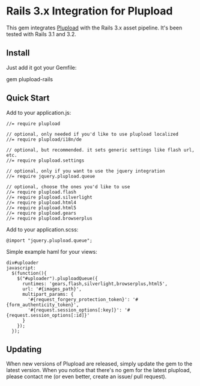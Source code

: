 Rails 3.x Integration for Plupload
==

This gem integrates [Plupload](http://www.plupload.com/) with the Rails 3.x asset pipeline. It's been tested with Rails 3.1 and 3.2.


Install
--

Just add it got your Gemfile:

  gem plupload-rails


Quick Start
--

Add to your application.js:

    //= require plupload
    
    // optional, only needed if you'd like to use plupload localized
    //= require plupload/i18n/de

    // optional, but recommended. it sets generic settings like flash url, etc.
    //= require plupload.settings     

    // optional, only if you want to use the jquery integration
    //= require jquery.plupload.queue 
    
    // optional, choose the ones you'd like to use
    //= require plupload.flash        
    //= require plupload.silverlight  
    //= require plupload.html4        
    //= require plupload.html5        
    //= require plupload.gears        
    //= require plupload.browserplus


Add to your application.scss:

    @import "jquery.plupload.queue";


Simple example haml for your views:

    div#uploader
    javascript:
      $(function(){
        $("#uploader").pluploadQueue({
          runtimes: 'gears,flash,silverlight,browserplus,html5',
          url: '#{images_path}',
          multipart_params: {
            '#{request_forgery_protection_token}': '#{form_authenticity_token}',
            '#{request.session_options[:key]}': '#{request.session_options[:id]}'
          }
        });
      });


Updating
--
When new versions of Plupload are released, simply update the gem to the latest version. When you notice that there's no gem for the latest plupload, please contact me (or even better, create an issue/ pull request).

